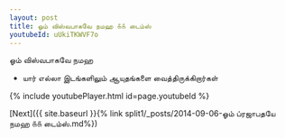 ```yaml
---
layout: post
title: ஓம் விஸ்வபாகவே நமஹ ௧௧ டைம்ஸ்
youtubeId: uUkiTKWVF7o
---
```

 
 
 ஓம் விஸ்வபாகவே நமஹ  
 
 -  யார் எல்லா இடங்களிலும் ஆயுதங்களை வைத்திருக்கிறார்கள் 
 
  
 
  
 
 
 
 
 
 


{% include youtubePlayer.html id=page.youtubeId %}
 
[Next]({{ site.baseurl }}{% link  split1/_posts/2014-09-06-ஓம் ப்ரஜாபதயே நமஹ ௧௧ டைம்ஸ்.md%})
 
